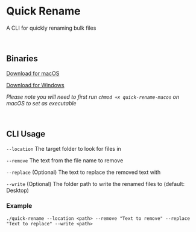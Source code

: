 # Quick Rename

A CLI for quickly renaming bulk files

<br />

## Binaries

[Download for macOS](https://github.com/mdidon/quick-rename/releases/download/1.0.0/quick-rename-macos)

[Download for Windows](https://github.com/mdidon/quick-rename/releases/download/1.0.0/quick-rename-win.exe)

*Please note you will need to first run `chmod +x quick-rename-macos` on macOS to set as executable*

<br />

## CLI Usage

`--location` The target folder to look for files in

`--remove` The text from the file name to remove

`--replace` (Optional) The text to replace the removed text with

`--write` (Optional) The folder path to write the renamed files to (default: Desktop)

### Example

`./quick-rename --location <path> --remove "Text to remove" --replace "Text to replace" --write <path>`
